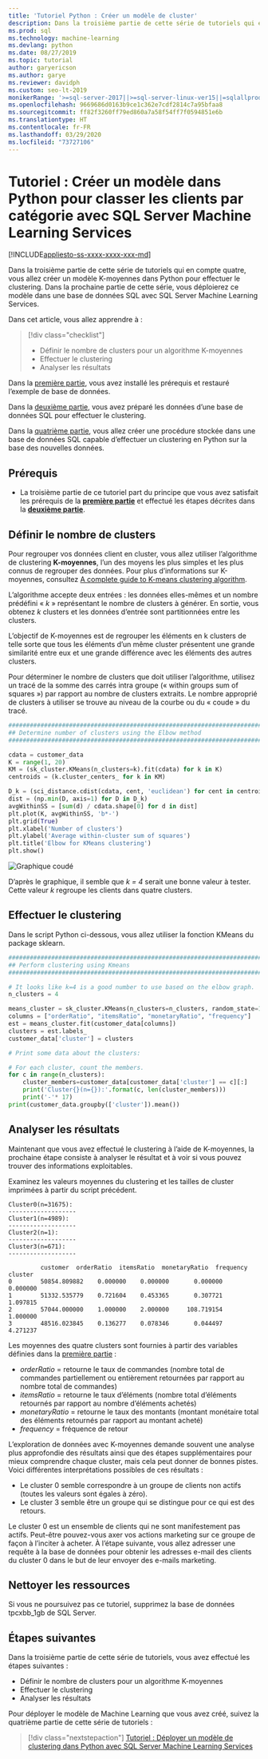 ```yaml
---
title: 'Tutoriel Python : Créer un modèle de cluster'
description: Dans la troisième partie de cette série de tutoriels qui en compte quatre, vous allez créer un modèle K-moyennes pour effectuer le clustering dans Python avec SQL Server Machine Learning Services.
ms.prod: sql
ms.technology: machine-learning
ms.devlang: python
ms.date: 08/27/2019
ms.topic: tutorial
author: garyericson
ms.author: garye
ms.reviewer: davidph
ms.custom: seo-lt-2019
monikerRange: '>=sql-server-2017||>=sql-server-linux-ver15||=sqlallproducts-allversions'
ms.openlocfilehash: 9669686d0163b9ce1c362e7cdf2814c7a95bfaa8
ms.sourcegitcommit: ff82f3260ff79ed860a7a58f54ff7f0594851e6b
ms.translationtype: HT
ms.contentlocale: fr-FR
ms.lasthandoff: 03/29/2020
ms.locfileid: "73727106"
---
```

# <a name="tutorial-build-a-model-in-python-to-categorize-customers-with-sql-server-machine-learning-services"></a>Tutoriel : Créer un modèle dans Python pour classer les clients par catégorie avec SQL Server Machine Learning Services

[!INCLUDE[appliesto-ss-xxxx-xxxx-xxx-md](../../includes/appliesto-ss-xxxx-xxxx-xxx-md.md)]

Dans la troisième partie de cette série de tutoriels qui en compte quatre, vous allez créer un modèle K-moyennes dans Python pour effectuer le clustering. Dans la prochaine partie de cette série, vous déploierez ce modèle dans une base de données SQL avec SQL Server Machine Learning Services.

Dans cet article, vous allez apprendre à :

> [!div class="checklist"]
> * Définir le nombre de clusters pour un algorithme K-moyennes
> * Effectuer le clustering
> * Analyser les résultats

Dans la [première partie](python-clustering-model.md), vous avez installé les prérequis et restauré l’exemple de base de données.

Dans la [deuxième partie](python-clustering-model-prepare-data.md), vous avez préparé les données d’une base de données SQL pour effectuer le clustering.

Dans la [quatrième partie](python-clustering-model-deploy.md), vous allez créer une procédure stockée dans une base de données SQL capable d’effectuer un clustering en Python sur la base des nouvelles données.

## <a name="prerequisites"></a>Prérequis

* La troisième partie de ce tutoriel part du principe que vous avez satisfait les prérequis de la [**première partie**](python-clustering-model.md) et effectué les étapes décrites dans la [**deuxième partie**](python-clustering-model-prepare-data.md).

## <a name="define-the-number-of-clusters"></a>Définir le nombre de clusters

Pour regrouper vos données client en cluster, vous allez utiliser l’algorithme de clustering **K-moyennes**, l’un des moyens les plus simples et les plus connus de regrouper des données.
Pour plus d’informations sur K-moyennes, consultez [A complete guide to K-means clustering algorithm](https://www.kdnuggets.com/2019/05/guide-k-means-clustering-algorithm.html).

L’algorithme accepte deux entrées : les données elles-mêmes et un nombre prédéfini « *k* » représentant le nombre de clusters à générer.
En sortie, vous obtenez *k* clusters et les données d’entrée sont partitionnées entre les clusters.

L’objectif de K-moyennes est de regrouper les éléments en k clusters de telle sorte que tous les éléments d’un même cluster présentent une grande similarité entre eux et une grande différence avec les éléments des autres clusters.

Pour déterminer le nombre de clusters que doit utiliser l’algorithme, utilisez un tracé de la somme des carrés intra groupe (« within groups sum of squares ») par rapport au nombre de clusters extraits. Le nombre approprié de clusters à utiliser se trouve au niveau de la courbe ou du « coude » du tracé.

```python
################################################################################################
## Determine number of clusters using the Elbow method
################################################################################################

cdata = customer_data
K = range(1, 20)
KM = (sk_cluster.KMeans(n_clusters=k).fit(cdata) for k in K)
centroids = (k.cluster_centers_ for k in KM)

D_k = (sci_distance.cdist(cdata, cent, 'euclidean') for cent in centroids)
dist = (np.min(D, axis=1) for D in D_k)
avgWithinSS = [sum(d) / cdata.shape[0] for d in dist]
plt.plot(K, avgWithinSS, 'b*-')
plt.grid(True)
plt.xlabel('Number of clusters')
plt.ylabel('Average within-cluster sum of squares')
plt.title('Elbow for KMeans clustering')
plt.show()
```

![Graphique coudé](./media/python-tutorial-elbow-graph.png)

D’après le graphique, il semble que *k = 4* serait une bonne valeur à tester. Cette valeur *k* regroupe les clients dans quatre clusters.

## <a name="perform-clustering"></a>Effectuer le clustering

Dans le script Python ci-dessous, vous allez utiliser la fonction KMeans du package sklearn.

```python
################################################################################################
## Perform clustering using Kmeans
################################################################################################

# It looks like k=4 is a good number to use based on the elbow graph.
n_clusters = 4

means_cluster = sk_cluster.KMeans(n_clusters=n_clusters, random_state=111)
columns = ["orderRatio", "itemsRatio", "monetaryRatio", "frequency"]
est = means_cluster.fit(customer_data[columns])
clusters = est.labels_
customer_data['cluster'] = clusters

# Print some data about the clusters:

# For each cluster, count the members.
for c in range(n_clusters):
    cluster_members=customer_data[customer_data['cluster'] == c][:]
    print('Cluster{}(n={}):'.format(c, len(cluster_members)))
    print('-'* 17)
print(customer_data.groupby(['cluster']).mean())
```

## <a name="analyze-the-results"></a>Analyser les résultats

Maintenant que vous avez effectué le clustering à l’aide de K-moyennes, la prochaine étape consiste à analyser le résultat et à voir si vous pouvez trouver des informations exploitables.

Examinez les valeurs moyennes du clustering et les tailles de cluster imprimées à partir du script précédent.

```results
Cluster0(n=31675):
-------------------
Cluster1(n=4989):
-------------------
Cluster2(n=1):
-------------------
Cluster3(n=671):
-------------------

         customer  orderRatio  itemsRatio  monetaryRatio  frequency
cluster
0        50854.809882    0.000000    0.000000       0.000000   0.000000
1        51332.535779    0.721604    0.453365       0.307721   1.097815
2        57044.000000    1.000000    2.000000     108.719154   1.000000
3        48516.023845    0.136277    0.078346       0.044497   4.271237
```

Les moyennes des quatre clusters sont fournies à partir des variables définies dans la [première partie](python-clustering-model-prepare-data.md#separate-customers) :

* *orderRatio* = retourne le taux de commandes (nombre total de commandes partiellement ou entièrement retournées par rapport au nombre total de commandes)
* *itemsRatio* = retourne le taux d’éléments (nombre total d’éléments retournés par rapport au nombre d’éléments achetés)
* *monetaryRatio* = retourne le taux des montants (montant monétaire total des éléments retournés par rapport au montant acheté)
* *frequency* = fréquence de retour

L’exploration de données avec K-moyennes demande souvent une analyse plus approfondie des résultats ainsi que des étapes supplémentaires pour mieux comprendre chaque cluster, mais cela peut donner de bonnes pistes.
Voici différentes interprétations possibles de ces résultats :

* Le cluster 0 semble correspondre à un groupe de clients non actifs (toutes les valeurs sont égales à zéro).
* Le cluster 3 semble être un groupe qui se distingue pour ce qui est des retours.

Le cluster 0 est un ensemble de clients qui ne sont manifestement pas actifs. Peut-être pouvez-vous axer vos actions marketing sur ce groupe de façon à l’inciter à acheter. À l’étape suivante, vous allez adresser une requête à la base de données pour obtenir les adresses e-mail des clients du cluster 0 dans le but de leur envoyer des e-mails marketing.

## <a name="clean-up-resources"></a>Nettoyer les ressources

Si vous ne poursuivez pas ce tutoriel, supprimez la base de données tpcxbb_1gb de SQL Server.

## <a name="next-steps"></a>Étapes suivantes

Dans la troisième partie de cette série de tutoriels, vous avez effectué les étapes suivantes :

* Définir le nombre de clusters pour un algorithme K-moyennes
* Effectuer le clustering
* Analyser les résultats

Pour déployer le modèle de Machine Learning que vous avez créé, suivez la quatrième partie de cette série de tutoriels :

> [!div class="nextstepaction"]
> [Tutoriel : Déployer un modèle de clustering dans Python avec SQL Server Machine Learning Services](python-clustering-model-deploy.md)